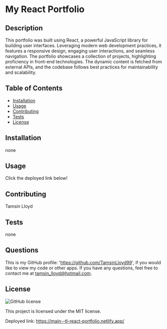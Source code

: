 # My React Portfolio

## Description
This portfolio was built using React, a powerful JavaScript library for building user interfaces. Leveraging modern web development practices, it features a responsive design, engaging user interactions, and seamless navigation. The portfolio showcases a collection of projects, highlighting proficiency in front-end technologies. The dynamic content is fetched from external APIs, and the codebase follows best practices for maintainability and scalability.

## Table of Contents
- [Installation](#installation)
- [Usage](#usage)
- [Contributing](#contributing)
- [Tests](#tests)
- [License](#license)

## Installation
none

## Usage
Click the deployed link below!

## Contributing
Tamsin Lloyd

## Tests
none

## Questions
This is my GitHub profile: 'https://github.com/TamsinLloyd99', if you would like to view my code or other apps. If you have any questions, feel free to contact me at tamsin_lloyd@hotmail.com.

## License

![GitHub license](https://img.shields.io/badge/license-MIT-blue.svg)

This project is licensed under the MIT license.

Deployed link: https://main--tl-react-portfolio.netlify.app/ 